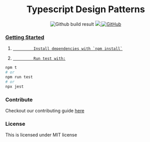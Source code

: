 <div align="center">
				<h1>Typescript Design Patterns</h1>
				<img alt="Github build result" src="https://github.com/vindecodex/ts-dp/actions/workflows/node.js.yml/badge.svg">
				<a href="https://www.codacy.com/gh/vindecodex/ts-dp/dashboard?utm_source=github.com&amp;utm_medium=referral&amp;utm_content=vindecodex/ts-dp&amp;utm_campaign=Badge_Grade"><img src="https://app.codacy.com/project/badge/Grade/6590a0f25e4445eeb56ba9f3a010c858"/>
				<img alt="GitHub" src="https://img.shields.io/github/license/vindecodex/ts-dp?style=flat-square">
</div>

### Getting Started

1.				Install dependencies with `npm install`
2.				Run test with:

```bash
npm t
# or
npm run test
# or
npx jest
```

### Contribute
Checkout our contributing guide [here](/CONTRIBUTE.md)

### License
This is licensed under MIT license
